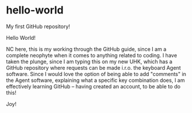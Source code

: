 # hello-world
My first GitHub repository!

Hello World!

NC here, this is my working through the GitHub guide, since I am a complete neophyte when it comes to anything related to coding.
I have taken the plunge, since I am typing this on my new UHK, which has a GitHub repository where requests can be made i.r.o. the keyboard Agent software.
Since I would love the option of being able to add "comments" in the Agent software, explaining what a specific key combination does, I am effectively learning GitHub – having created an account, to be able to do this! 

Joy!
